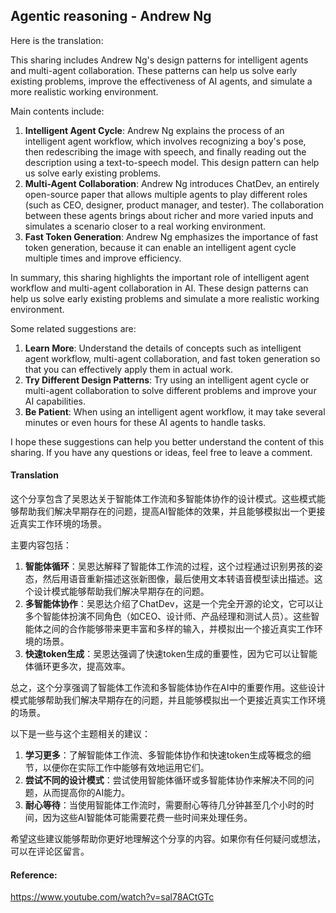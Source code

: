 ## Agentic reasoning - Andrew Ng

Here is the translation:

<document>This sharing includes Andrew Ng's design patterns for intelligent agents and multi-agent collaboration. These patterns can help us solve early existing problems, improve the effectiveness of AI agents, and simulate a more realistic working environment.

Main contents include:

1.  **Intelligent Agent Cycle**: Andrew Ng explains the process of an intelligent agent workflow, which involves recognizing a boy's pose, then redescribing the image with speech, and finally reading out the description using a text-to-speech model. This design pattern can help us solve early existing problems.
2.  **Multi-Agent Collaboration**: Andrew Ng introduces ChatDev, an entirely open-source paper that allows multiple agents to play different roles (such as CEO, designer, product manager, and tester). The collaboration between these agents brings about richer and more varied inputs and simulates a scenario closer to a real working environment.
3.  **Fast Token Generation**: Andrew Ng emphasizes the importance of fast token generation, because it can enable an intelligent agent cycle multiple times and improve efficiency.

In summary, this sharing highlights the important role of intelligent agent workflow and multi-agent collaboration in AI. These design patterns can help us solve early existing problems and simulate a more realistic working environment.

Some related suggestions are:

1.  **Learn More**: Understand the details of concepts such as intelligent agent workflow, multi-agent collaboration, and fast token generation so that you can effectively apply them in actual work.
2.  **Try Different Design Patterns**: Try using an intelligent agent cycle or multi-agent collaboration to solve different problems and improve your AI capabilities.
3.  **Be Patient**: When using an intelligent agent workflow, it may take several minutes or even hours for these AI agents to handle tasks.

I hope these suggestions can help you better understand the content of this sharing. If you have any questions or ideas, feel free to leave a comment.</document>

#### Translation 

这个分享包含了吴恩达关于智能体工作流和多智能体协作的设计模式。这些模式能够帮助我们解决早期存在的问题，提高AI智能体的效果，并且能够模拟出一个更接近真实工作环境的场景。

主要内容包括：

1.  **智能体循环**：吴恩达解释了智能体工作流的过程，这个过程通过识别男孩的姿态，然后用语音重新描述这张新图像，最后使用文本转语音模型读出描述。这个设计模式能够帮助我们解决早期存在的问题。
2.  **多智能体协作**：吴恩达介绍了ChatDev，这是一个完全开源的论文，它可以让多个智能体扮演不同角色（如CEO、设计师、产品经理和测试人员）。这些智能体之间的合作能够带来更丰富和多样的输入，并模拟出一个接近真实工作环境的场景。
3.  **快速token生成**：吴恩达强调了快速token生成的重要性，因为它可以让智能体循环更多次，提高效率。

总之，这个分享强调了智能体工作流和多智能体协作在AI中的重要作用。这些设计模式能够帮助我们解决早期存在的问题，并且能够模拟出一个更接近真实工作环境的场景。

以下是一些与这个主题相关的建议：

1.  **学习更多**：了解智能体工作流、多智能体协作和快速token生成等概念的细节，以便你在实际工作中能够有效地运用它们。
2.  **尝试不同的设计模式**：尝试使用智能体循环或多智能体协作来解决不同的问题，从而提高你的AI能力。
3.  **耐心等待**：当使用智能体工作流时，需要耐心等待几分钟甚至几个小时的时间，因为这些AI智能体可能需要花费一些时间来处理任务。

希望这些建议能够帮助你更好地理解这个分享的内容。如果你有任何疑问或想法，可以在评论区留言。

#### Reference: 

https://www.youtube.com/watch?v=sal78ACtGTc